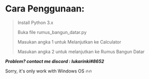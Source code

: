 # Cara Penggunaan:

>Install Python 3.x
>
> Buka file rumus_bangun_datar.py
> 
> Masukan angka 1 untuk Melanjutkan ke Calculator
> 
> Masukan angka 2 untuk melanjutkan ke Rumus Bangun Datar

***Problem?
contact me
discord : lukarinki#8652***

Sorry, it's only work with Windows OS 🔥🔥
